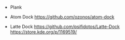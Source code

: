 * Plank
* Atom Dock https://github.com/ozonos/atom-dock

* Latte Dock https://github.com/psifidotos/Latte-Dock https://store.kde.org/p/1169519/
